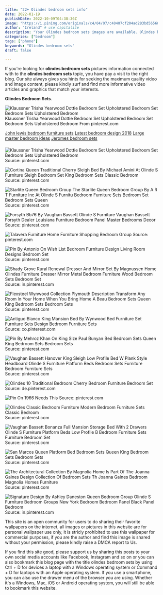 ```yaml
---
title: "22+ Olindes bedroom sets info"
date: 2022-01-19
publishDate: 2022-10-09T04:38:36Z
image: "https://i.pinimg.com/originals/c4/04/07/c40407cf204ad283bd5656843c8f6fbf.png"
author: "Ireland" # use capitalize
description: "Your Olindes bedroom sets images are available. Olindes bedroom sets are a topic that is being searched for and liked by netizens now. You can Find and Download the Olindes bedroom sets files here. Find and Download all free photos."
categories: ["bedroom"]
tags: ["phone"]
keywords: "Olindes bedroom sets"
draft: false

---
```


If you're looking for **olindes bedroom sets** pictures information connected with to the **olindes bedroom sets** topic, you have pay a visit to the right  blog.  Our site always  gives you  hints  for seeking  the maximum  quality video and image  content, please kindly surf and find more informative video articles and graphics  that match your interests.

**Olindes Bedroom Sets**. 

![Klaussner Trisha Yearwood Dottie Bedroom Set Upholstered Bedroom Set Bedroom Sets Upholstered Bedroom](https://i.pinimg.com/originals/1e/9c/ad/1e9cadcaabd5f20d2425f76d07ec6df5.png "Klaussner Trisha Yearwood Dottie Bedroom Set Upholstered Bedroom Set Bedroom Sets Upholstered Bedroom")
Klaussner Trisha Yearwood Dottie Bedroom Set Upholstered Bedroom Set Bedroom Sets Upholstered Bedroom From pinterest.com

[John lewis bedroom furniture sets](/john-lewis-bedroom-furniture-sets/)
[Latest bedroom design 2018](/latest-bedroom-design-2018/)
[Large master bedroom ideas](/large-master-bedroom-ideas/)
[Jeromes bedroom sets](/jeromes-bedroom-sets/)



### 

 


![Klaussner Trisha Yearwood Dottie Bedroom Set Upholstered Bedroom Set Bedroom Sets Upholstered Bedroom](https://i.pinimg.com/originals/1e/9c/ad/1e9cadcaabd5f20d2425f76d07ec6df5.png "Klaussner Trisha Yearwood Dottie Bedroom Set Upholstered Bedroom Set Bedroom Sets Upholstered Bedroom")
Source: pinterest.com

 

![Cortina Queen Traditional Cherry Sleigh Bed By Michael Amini At Olinde S Furniture Sleigh Bedroom Set King Bedroom Sets Classic Bedroom](https://i.pinimg.com/originals/9c/93/4c/9c934c6ea1b8d61c33a074c6ae7f2928.jpg "Cortina Queen Traditional Cherry Sleigh Bed By Michael Amini At Olinde S Furniture Sleigh Bedroom Set King Bedroom Sets Classic Bedroom")
Source: pinterest.com

 

![Starlite Queen Bedroom Group The Starlite Queen Bedroom Group By A R T Furniture Inc At Olinde S Furnitu Bedroom Furniture Sets Bedroom Set Bedroom Sets Queen](https://i.pinimg.com/originals/6f/85/ff/6f85ff1ebbe752fb0a21541cad4c715e.jpg "Starlite Queen Bedroom Group The Starlite Queen Bedroom Group By A R T Furniture Inc At Olinde S Furnitu Bedroom Furniture Sets Bedroom Set Bedroom Sets Queen")
Source: pinterest.com

 

![Forsyth Bb76 By Vaughan Bassett Olinde S Furniture Vaughan Bassett Forsyth Dealer Louisiana Furniture Bedroom Panel Master Bedrooms Decor](https://i.pinimg.com/originals/7b/9f/da/7b9fdaec2f878cbd5b99dced4fd83eef.jpg "Forsyth Bb76 By Vaughan Bassett Olinde S Furniture Vaughan Bassett Forsyth Dealer Louisiana Furniture Bedroom Panel Master Bedrooms Decor")
Source: pinterest.com

 

![Talavera Furniture Home Furniture Shopping Bedroom Group](https://i.pinimg.com/originals/55/bf/16/55bf167a70d7ae7a0d22528193395fa4.jpg "Talavera Furniture Home Furniture Shopping Bedroom Group")
Source: pinterest.com

 

![Pin By Antonio On Wish List Bedroom Furniture Design Living Room Designs Bedroom Set](https://i.pinimg.com/originals/23/89/89/23898954ed823732992c036eff9ade3f.jpg "Pin By Antonio On Wish List Bedroom Furniture Design Living Room Designs Bedroom Set")
Source: pinterest.com

 

![Shady Grove Rural Renewal Dresser And Mirror Set By Magnussen Home Olindes Furniture Dresser Mirror Metal Bedroom Furniture Wood Bedroom Sets Bedroom Set](https://i.pinimg.com/564x/74/e6/3d/74e63d5ac03fe5a5cf3e92923e64ee48--rustic-bedrooms-master-bedrooms.jpg "Shady Grove Rural Renewal Dresser And Mirror Set By Magnussen Home Olindes Furniture Dresser Mirror Metal Bedroom Furniture Wood Bedroom Sets Bedroom Set")
Source: in.pinterest.com

 

![Flexsteel Wynwood Collection Plymouth Description Transform Any Room In Your Home When You Bring Home A Beau Bedroom Sets Queen King Bedroom Sets Bedroom Sets](https://i.pinimg.com/originals/ef/b6/4a/efb64abfb6b8773542b261b92ad1cb34.jpg "Flexsteel Wynwood Collection Plymouth Description Transform Any Room In Your Home When You Bring Home A Beau Bedroom Sets Queen King Bedroom Sets Bedroom Sets")
Source: pinterest.com

 

![Antiguo Blanco King Mansion Bed By Wynwood Bed Furniture Set Furniture Sets Design Bedroom Furniture Sets](https://i.pinimg.com/originals/97/27/04/97270480c43bc949b9ee1adad94c0f9a.jpg "Antiguo Blanco King Mansion Bed By Wynwood Bed Furniture Set Furniture Sets Design Bedroom Furniture Sets")
Source: co.pinterest.com

 

![Pin By Mehroz Khan On King Size Paul Bunyan Bed Bedroom Sets Queen King Bedroom Sets Bedroom Sets](https://i.pinimg.com/originals/ea/30/94/ea30941fad0eb8cab1ea28155f5e786b.png "Pin By Mehroz Khan On King Size Paul Bunyan Bed Bedroom Sets Queen King Bedroom Sets Bedroom Sets")
Source: pinterest.com

 

![Vaughan Bassett Hanover King Sleigh Low Profile Bed W Plank Style Headboard Olinde S Furniture Platform Beds Bedroom Sets Furniture Bedroom Furniture Sets](https://i.pinimg.com/originals/0b/ef/98/0bef982dc2a49efe6e3c85dcb60156e0.jpg "Vaughan Bassett Hanover King Sleigh Low Profile Bed W Plank Style Headboard Olinde S Furniture Platform Beds Bedroom Sets Furniture Bedroom Furniture Sets")
Source: pinterest.com

 

![Olindes 10 Traditional Bedroom Cherry Bedroom Furniture Bedroom Set](https://i.pinimg.com/originals/08/4d/3c/084d3c60daab9fe929c1e3bf3f5e2904.jpg "Olindes 10 Traditional Bedroom Cherry Bedroom Furniture Bedroom Set")
Source: de.pinterest.com

 

![Pin On 1966 Needs This](https://i.pinimg.com/originals/8a/49/00/8a4900d0ec8f8ebede76d5adc5c48588.jpg "Pin On 1966 Needs This")
Source: pinterest.com

 

![Olindes Classic Bedroom Furniture Modern Bedroom Furniture Sets Classic Bedroom](https://i.pinimg.com/originals/4a/20/0f/4a200f22f418602ef280f52d763db767.jpg "Olindes Classic Bedroom Furniture Modern Bedroom Furniture Sets Classic Bedroom")
Source: pinterest.com

 

![Vaughan Bassett Bonanza Full Mansion Storage Bed With 2 Drawers Olinde S Furniture Platform Beds Low Profile B Bedroom Furniture Sets Furniture Bedroom Set](https://i.pinimg.com/originals/fc/9d/00/fc9d0090b201d6a9d2f457a5948d956d.jpg "Vaughan Bassett Bonanza Full Mansion Storage Bed With 2 Drawers Olinde S Furniture Platform Beds Low Profile B Bedroom Furniture Sets Furniture Bedroom Set")
Source: pinterest.com

 

![San Marcos Queen Platform Bed Bedroom Sets Queen King Bedroom Sets Bedroom Sets](https://i.pinimg.com/736x/3a/ca/75/3aca75c431a6098c4bb6e0b8d6b68a36--king-platform-bed-queens.jpg "San Marcos Queen Platform Bed Bedroom Sets Queen King Bedroom Sets Bedroom Sets")
Source: pinterest.com

 

![The Architectural Collection By Magnolia Home Is Part Of The Joanna Gaines Design Collection Of Bedroom Sets Th Joanna Gaines Bedroom Magnolia Homes Furniture](https://i.pinimg.com/originals/95/f9/be/95f9be2f82d544a6773153aa73ec6dc7.jpg "The Architectural Collection By Magnolia Home Is Part Of The Joanna Gaines Design Collection Of Bedroom Sets Th Joanna Gaines Bedroom Magnolia Homes Furniture")
Source: pinterest.com

 

![Signature Design By Ashley Daneston Queen Bedroom Group Olinde S Furniture Bedroom Groups New York Bedroom Bedroom Panel Black Panel Bedroom](https://i.pinimg.com/originals/c4/04/07/c40407cf204ad283bd5656843c8f6fbf.png "Signature Design By Ashley Daneston Queen Bedroom Group Olinde S Furniture Bedroom Groups New York Bedroom Bedroom Panel Black Panel Bedroom")
Source: in.pinterest.com

 

This site is an open community for users to do sharing their favorite wallpapers on the internet, all images or pictures in this website are for personal wallpaper use only, it is stricly prohibited to use this wallpaper for commercial purposes, if you are the author and find this image is shared without your permission, please kindly raise a DMCA report to Us.

If you find this site good, please support us by sharing this posts to your own social media accounts like Facebook, Instagram and so on or you can also bookmark this blog page with the title olindes bedroom sets by using Ctrl + D for devices a laptop with a Windows operating system or Command + D for laptops with an Apple operating system. If you use a smartphone, you can also use the drawer menu of the browser you are using. Whether it's a Windows, Mac, iOS or Android operating system, you will still be able to bookmark this website.
